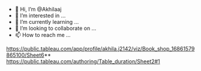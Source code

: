 - 👋 Hi, I’m @Akhilaaj
- 👀 I’m interested in ...
- 🌱 I’m currently learning ...
- 💞️ I’m looking to collaborate on ...
- 📫 How to reach me ...

<!---
Akhilaaj/Akhilaaj is a ✨ special ✨ repository because its `README.md` (this file) appears on your GitHub profile.
You can click the Preview link to take a look at your changes.
--->
https://public.tableau.com/app/profile/akhila.j2142/viz/Book_shop_16861579865100/Sheet6**
https://public.tableau.com/authoring/Table_duration/Sheet2#1
